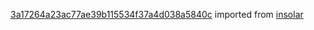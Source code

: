 [3a17264a23ac77ae39b115534f37a4d038a5840c](https://github.com/insolar/insolar/commit/3a17264a23ac77ae39b115534f37a4d038a5840c) imported from [insolar](https://github.com/insolar/insolar)

